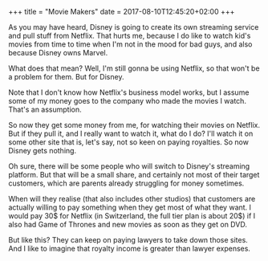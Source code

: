 +++
title = "Movie Makers"
date = 2017-08-10T12:45:20+02:00
+++

As you may have heard, Disney is going to create its own streaming service and pull stuff from Netflix. That hurts me, because I do like to watch kid's movies from time to time when I'm not in the mood for bad guys, and also because Disney owns Marvel. 

What does that mean? Well, I'm still gonna be using Netflix, so that won't be a problem for them. But for Disney. 

Note that I don't know how Netflix's business model works, but I assume some of my money goes to the company who made the movies I watch. That's an assumption. 

So now they get some money from me, for watching their movies on Netflix. But if they pull it, and I really want to watch it, what do I do? I'll watch it on some other site that is, let's say, not so keen on paying royalties. So now Disney gets nothing. 

Oh sure, there will be some people who will switch to Disney's streaming platform. But that will be a small share, and certainly not most of their target customers, which are parents already struggling for money sometimes. 

When will they realise (that also includes other studios) that customers are actually willing to pay something when they get most of what they want. I would pay 30$ for Netflix (in Switzerland, the full tier plan is about 20$) if I also had Game of Thrones and new movies as soon as they get on DVD. 

But like this? They can keep on paying lawyers to take down those sites. And I like to imagine that royalty income is greater than lawyer expenses. 